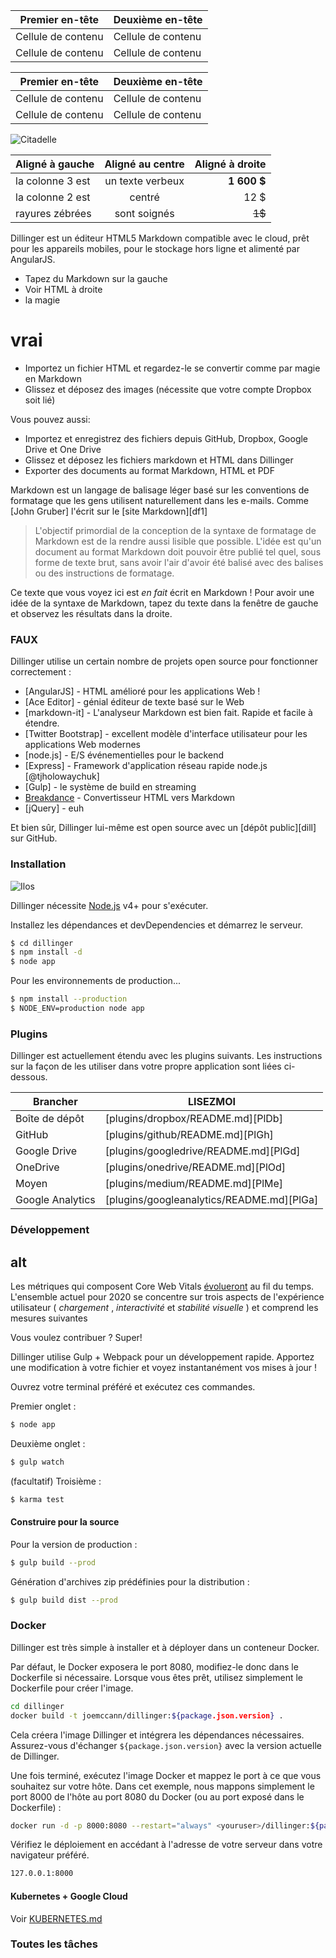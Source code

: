Premier en-tête | Deuxième en-tête
--- | ---
Cellule de contenu | Cellule de contenu
Cellule de contenu | Cellule de contenu

Premier en-tête | Deuxième en-tête
--- | ---
Cellule de contenu | Cellule de contenu
Cellule de contenu | Cellule de contenu

![Citadelle](https://vignette.wikia.nocookie.net/masseffect/images/d/d7/MassEffect2Citadel.jpg/revision/latest?cb=20100721191415)

Aligné à gauche | Aligné au centre | Aligné à droite
:-- | :-: | --:
la colonne 3 est | un texte verbeux | **1 600 $**
la colonne 2 est | centré | 12 $
rayures zébrées | sont soignés | ~~1$~~

Dillinger est un éditeur HTML5 Markdown compatible avec le cloud, prêt pour les appareils mobiles, pour le stockage hors ligne et alimenté par AngularJS.

- Tapez du Markdown sur la gauche
- Voir HTML à droite
- la magie

# vrai

- Importez un fichier HTML et regardez-le se convertir comme par magie en Markdown
- Glissez et déposez des images (nécessite que votre compte Dropbox soit lié)

Vous pouvez aussi:

- Importez et enregistrez des fichiers depuis GitHub, Dropbox, Google Drive et One Drive
- Glissez et déposez les fichiers markdown et HTML dans Dillinger
- Exporter des documents au format Markdown, HTML et PDF

Markdown est un langage de balisage léger basé sur les conventions de formatage que les gens utilisent naturellement dans les e-mails. Comme [John Gruber] l'écrit sur le [site Markdown][df1]

> L'objectif primordial de la conception de la syntaxe de formatage de Markdown est de la rendre aussi lisible que possible. L'idée est qu'un document au format Markdown doit pouvoir être publié tel quel, sous forme de texte brut, sans avoir l'air d'avoir été balisé avec des balises ou des instructions de formatage.

Ce texte que vous voyez ici est *en fait* écrit en Markdown ! Pour avoir une idée de la syntaxe de Markdown, tapez du texte dans la fenêtre de gauche et observez les résultats dans la droite.

### FAUX

Dillinger utilise un certain nombre de projets open source pour fonctionner correctement :

- [AngularJS] - HTML amélioré pour les applications Web !
- [Ace Editor] - génial éditeur de texte basé sur le Web
- [markdown-it] - L'analyseur Markdown est bien fait. Rapide et facile à étendre.
- [Twitter Bootstrap] - excellent modèle d'interface utilisateur pour les applications Web modernes
- [node.js] - E/S événementielles pour le backend
- [Express] - Framework d'application réseau rapide node.js [@tjholowaychuk]
- [Gulp] - le système de build en streaming
- [Breakdance](https://breakdance.github.io/breakdance/) - Convertisseur HTML vers Markdown
- [jQuery] - euh

Et bien sûr, Dillinger lui-même est open source avec un [dépôt public][dill] sur GitHub.

### Installation

![Ilos](https://lh3.googleusercontent.com/proxy/DDV8a7sLIWurhJtW8Ego9bq-JlwpfFFoR0tkLJQKKYXEXoWHB6ZUP5jGKD2VcYt3z1QVsgcn6L3GoU1ns8m9fvi3U51GzddA70ZUMHgzHvjl4-i7YOJY9cShBPrfjUhMQhxaJ97WFBp612XmjMXVGypfGkiBarN4PWxhiHkiYYNW7HGbtTpOcyt9GQ4Q23C2noxLTWFXZMcQZhRpQA_qzu2n6_H6CPViBnhSHpEl4JZAPaGCSJqgZg)

Dillinger nécessite [Node.js](https://nodejs.org/) v4+ pour s'exécuter.

Installez les dépendances et devDependencies et démarrez le serveur.

```sh
$ cd dillinger
$ npm install -d
$ node app
```

Pour les environnements de production...

```sh
$ npm install --production
$ NODE_ENV=production node app
```

### Plugins

Dillinger est actuellement étendu avec les plugins suivants. Les instructions sur la façon de les utiliser dans votre propre application sont liées ci-dessous.

Brancher | LISEZMOI
--- | ---
Boîte de dépôt | [plugins/dropbox/README.md][PlDb]
GitHub | [plugins/github/README.md][PlGh]
Google Drive | [plugins/googledrive/README.md][PlGd]
OneDrive | [plugins/onedrive/README.md][PlOd]
Moyen | [plugins/medium/README.md][PlMe]
Google Analytics | [plugins/googleanalytics/README.md][PlGa]

### Développement

## alt

Les métriques qui composent Core Web Vitals [évolueront](#evolving-web-vitals) au fil du temps. L'ensemble actuel pour 2020 se concentre sur trois aspects de l'expérience utilisateur ( *chargement* , *interactivité* et *stabilité visuelle* ) et comprend les mesures suivantes

Vous voulez contribuer ? Super!

Dillinger utilise Gulp + Webpack pour un développement rapide. Apportez une modification à votre fichier et voyez instantanément vos mises à jour !

Ouvrez votre terminal préféré et exécutez ces commandes.

Premier onglet :

```sh
$ node app
```

Deuxième onglet :

```sh
$ gulp watch
```

(facultatif) Troisième :

```sh
$ karma test
```

#### Construire pour la source

Pour la version de production :

```sh
$ gulp build --prod
```

Génération d'archives zip prédéfinies pour la distribution :

```sh
$ gulp build dist --prod
```

### Docker

Dillinger est très simple à installer et à déployer dans un conteneur Docker.

Par défaut, le Docker exposera le port 8080, modifiez-le donc dans le Dockerfile si nécessaire. Lorsque vous êtes prêt, utilisez simplement le Dockerfile pour créer l'image.

```sh
cd dillinger
docker build -t joemccann/dillinger:${package.json.version} .
```

Cela créera l'image Dillinger et intégrera les dépendances nécessaires. Assurez-vous d'échanger `${package.json.version}` avec la version actuelle de Dillinger.

Une fois terminé, exécutez l'image Docker et mappez le port à ce que vous souhaitez sur votre hôte. Dans cet exemple, nous mappons simplement le port 8000 de l'hôte au port 8080 du Docker (ou au port exposé dans le Dockerfile) :

```sh
docker run -d -p 8000:8080 --restart="always" <youruser>/dillinger:${package.json.version}
```

Vérifiez le déploiement en accédant à l'adresse de votre serveur dans votre navigateur préféré.

```sh
127.0.0.1:8000
```

#### Kubernetes + Google Cloud

Voir [KUBERNETES.md](https://github.com/joemccann/dillinger/blob/master/KUBERNETES.md)

### Toutes les tâches
